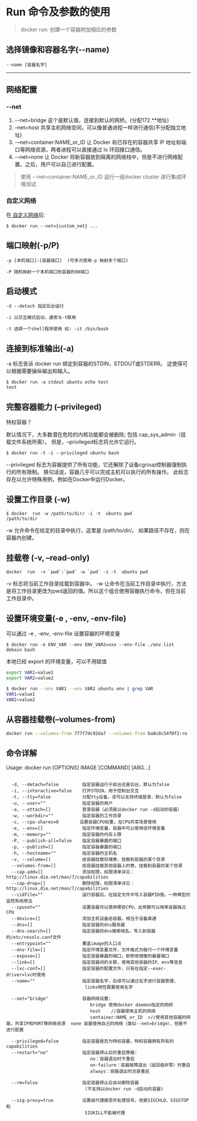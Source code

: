 # Run 命令及参数的使用

> docker run: 创建一个容器附加相应的参数

## 选择镜像和容器名字(--name)
    --name [容器名字]
---

## 网络配置

### --net
1. --net=bridge 这个是默认值，连接到默认的网桥。(分配172.**地址)
2. –net=host 共享主机网络空间，可以像普通进程一样进行通信(不分配独立地址)
3. -–net=container:NAME_or_ID 让 Docker 和已存在的容器共享 IP 地址和端口等网络资源，两者进程可以直接通过 lo 环回接口通信。
4. -–net=none 让 Docker 将新容器放到隔离的网络栈中，但是不进行网络配置。之后，用户可以自己进行配置。

> 使用 --net=container:NAME_or_ID 运行一组docker cluster 进行集成环境测试

### 自定义网络

在[ 自定义网络](docker网络管理#2%20自定义网络)后:
```shell
$ docker run --net={custom_net} ...
```


## 端口映射(-p/P)

    -p [本机端口]:[容器端口]  (可多次使用-p 映射多个端口)

    -P 随机映射一个本机端口到容器的80端口

## 启动模式
    -d --detach 指定后台运行

    -i 以交互模式启动，通常与-t联用

    -t 选择一个shell程序使用 如: -it /bin/bash

## 连接到标准输出(-a)

-a 标志告诉 docker run 绑定到容器的STDIN，STDOUT或STDERR。 这使得可以根据需要操纵输出和输入。

```shell
$ docker run -a stdout ubuntu echo test
test
```

## 完整容器能力 (–privileged)

特权容器？

默认情况下，大多数潜在危险的内核功能都会被删除; 包括 cap_sys_admin（挂载文件系统所需）。 但是，–privileged标志将允许它运行。

```shell
$ docker run -t -i --privileged ubuntu bash
```

--privileged 标志为容器提供了所有功能，它还解除了设备cgroup控制器强制执行的所有限制。 换句话说，容器几乎可以完成主机可以执行的所有操作。 此标志存在以允许特殊用例，例如在Docker中运行Docker。

## 设置工作目录 (-w)

```shell
$ docker  run -w /path/to/dir/ -i -t  ubuntu pwd
/path/to/dir
```

-w 允许命令在给定的目录中执行，这里是 /path/to/dir/。 如果路径不存在，则在容器内创建。

## 挂载卷 (-v, –read-only)

```shell
docker  run  -v `pwd`:`pwd` -w `pwd` -i -t  ubuntu pwd
```

-v 标志将当前工作目录挂载到容器中。 -w 让命令在当前工作目录中执行，方法是将工作目录更改为pwd返回的值。所以这个组合使用容器执行命令，但在当前工作目录中。

## 设置环境变量(-e , -env, -env-file)
可以通过 -e , -env, -env-file 设置容器的环境变量

```shell
$ docker run -e ENV_VAR --env ENV_VAR2=xxx --env-file ./env.list debain bash
```

本地已经 export 的环境变量，可以不用赋值
```bash
export VAR1=value1
export VAR2=value2

$ docker run --env VAR1 --env VAR2 ubuntu env | grep VAR
VAR1=value1
VAR2=value2
```

## 从容器挂载卷(–volumes-from)

```bash
docker run --volumes-from 777f7dc92da7 --volumes-from ba8c0c54f0f2:ro -i -t ubuntu pwd
```

## 命令详解
Usage: docker run [OPTIONS] IMAGE [COMMAND] [ARG...]  

```shell

  -d, --detach=false         指定容器运行于前台还是后台，默认为false   
  -i, --interactive=false    打开STDIN，用于控制台交互  
  -t, --tty=false            分配tty设备，该可以支持终端登录，默认为false  
  -u, --user=""              指定容器的用户  
  -a, --attach=[]            登录容器（必须是以docker run -d启动的容器）  
  -w, --workdir=""           指定容器的工作目录   
  -c, --cpu-shares=0        设置容器CPU权重，在CPU共享场景使用  
  -e, --env=[]               指定环境变量，容器中可以使用该环境变量  
  -m, --memory=""            指定容器的内存上限  
  -P, --publish-all=false    指定容器暴露的端口  
  -p, --publish=[]           指定容器暴露的端口   
  -h, --hostname=""          指定容器的主机名  
  -v, --volume=[]            给容器挂载存储卷，挂载到容器的某个目录  
  --volumes-from=[]          给容器挂载其他容器上的卷，挂载到容器的某个目录  
  --cap-add=[]               添加权限，权限清单详见：http://linux.die.net/man/7/capabilities  
  --cap-drop=[]              删除权限，权限清单详见：http://linux.die.net/man/7/capabilities  
  --cidfile=""               运行容器后，在指定文件中写入容器PID值，一种典型的监控系统用法  
  --cpuset=""                设置容器可以使用哪些CPU，此参数可以用来容器独占CPU  
  --device=[]                添加主机设备给容器，相当于设备直通  
  --dns=[]                   指定容器的dns服务器  
  --dns-search=[]            指定容器的dns搜索域名，写入到容器的/etc/resolv.conf文件  
  --entrypoint=""            覆盖image的入口点  
  --env-file=[]              指定环境变量文件，文件格式为每行一个环境变量  
  --expose=[]                指定容器暴露的端口，即修改镜像的暴露端口  
  --link=[]                  指定容器间的关联，使用其他容器的IP、env等信息  
  --lxc-conf=[]              指定容器的配置文件，只有在指定--exec-driver=lxc时使用  
  --name=""                  指定容器名字，后续可以通过名字进行容器管理，
							  links特性需要使用名字  
							  
  --net="bridge"             容器网络设置:  
								bridge 使用docker daemon指定的网桥   
								host    //容器使用主机的网络  
								container:NAME_or_ID  >//使用其他容器的网路，共享IP和PORT等网络资源  none 容器使用自己的网络（类似--net=bridge），但是不进行配置   
							
  --privileged=false         指定容器是否为特权容器，特权容器拥有所有的capabilities  
  --restart="no"             指定容器停止后的重启策略:  
                                no：容器退出时不重启  
                                on-failure：容器故障退出（返回值非零）时重启   
                                always：容器退出时总是重启 
                                 
  --rm=false                 指定容器停止后自动删除容器
							  (不支持以docker run -d启动的容器)  
							  
  --sig-proxy=true           设置由代理接受并处理信号，但是SIGCHLD、SIGSTOP和
							  SIGKILL不能被代理  

```
